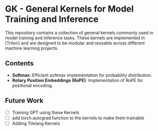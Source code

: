 # GK - General Kernels for Model Training and Inference

This repository contains a collection of general kernels commonly used in model training and inference tasks. These kernels are implemented in [Triton] and are designed to be modular and reusable across different machine learning projects.

##  Contents

- **Softmax**: Efficient softmax implementation for probability distribution.
- **Rotary Position Embeddings (RoPE)**: Implementation of RoPE for positional encoding.

##  Future Work
- [ ] Training GPT using these Kernels
- [ ] add torch.autograd.function to the kernels to make them trainable
- [ ] Adding Tilelang Kernels
